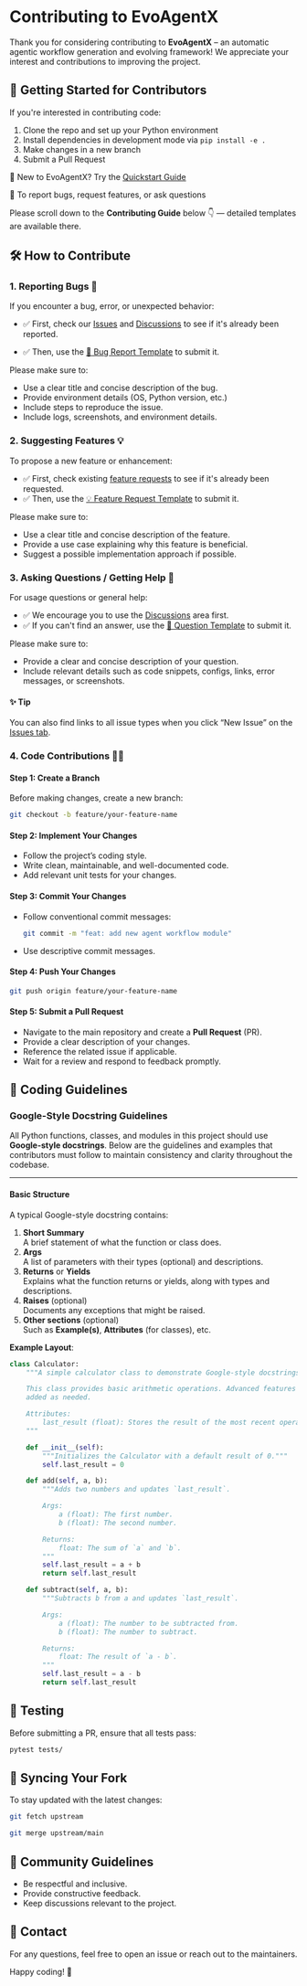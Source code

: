 # Contributing to EvoAgentX

Thank you for considering contributing to **EvoAgentX** – an automatic agentic workflow generation and evolving framework! We appreciate your interest and contributions to improving the project.

## 🚀 Getting Started for Contributors

If you're interested in contributing code:

1. Clone the repo and set up your Python environment
2. Install dependencies in development mode via `pip install -e .`
3. Make changes in a new branch
4. Submit a Pull Request

📌 New to EvoAgentX? Try the [Quickstart Guide](./docs/quickstart.md)

🔧 To report bugs, request features, or ask questions

Please scroll down to the **Contributing Guide** below 👇 — detailed templates are available there.

## 🛠 How to Contribute

### **1. Reporting Bugs** 🐞

If you encounter a bug, error, or unexpected behavior:
- ✅ First, check our [Issues](https://github.com/EvoAgentX/EvoAgentX/issues) and [Discussions](https://github.com/EvoAgentX/EvoAgentX/discussions) to see if it's already been reported. 

- ✅ Then, use the [🐞 Bug Report Template](https://github.com/EvoAgentX/EvoAgentX/issues/new?template=bug_report.yml) to submit it.

Please make sure to:
- Use a clear title and concise description of the bug.
- Provide environment details (OS, Python version, etc.)
- Include steps to reproduce the issue.
- Include logs, screenshots, and environment details.


### **2. Suggesting Features** 💡
To propose a new feature or enhancement:
- ✅ First, check existing [feature requests](https://github.com/EvoAgentX/EvoAgentX/issues?q=label%3Aenhancement) to see if it's already been requested. 
- ✅ Then, use the [💡 Feature Request Template](https://github.com/EvoAgentX/EvoAgentX/issues/new?template=feature_request.yml) to submit it.  

Please make sure to:
- Use a clear title and concise description of the feature.
- Provide a use case explaining why this feature is beneficial.
- Suggest a possible implementation approach if possible.

### **3. Asking Questions / Getting Help** 🤔 
For usage questions or general help:
- ✅ We encourage you to use the [Discussions](https://github.com/EvoAgentX/EvoAgentX/discussions) area first.
- ✅ If you can't find an answer, use the [🤔 Question Template](https://github.com/EvoAgentX/EvoAgentX/issues/new?template=question.yml) to submit it.

Please make sure to:
- Provide a clear and concise description of your question.
- Include relevant details such as code snippets, configs, links, error messages, or screenshots.

#### ✨ Tip
You can also find links to all issue types when you click “New Issue” on the [Issues tab](https://github.com/EvoAgentX/EvoAgentX/issues).

### **4. Code Contributions** 👨‍💻
#### **Step 1: Create a Branch**
Before making changes, create a new branch:
```bash
git checkout -b feature/your-feature-name
```

#### **Step 2: Implement Your Changes**
- Follow the project’s coding style.
- Write clean, maintainable, and well-documented code.
- Add relevant unit tests for your changes.

#### **Step 3: Commit Your Changes**
- Follow conventional commit messages:
  ```bash
  git commit -m "feat: add new agent workflow module"
  ```
- Use descriptive commit messages.

#### **Step 4: Push Your Changes**
```bash
git push origin feature/your-feature-name
```

#### **Step 5: Submit a Pull Request**
- Navigate to the main repository and create a **Pull Request** (PR).
- Provide a clear description of your changes.
- Reference the related issue if applicable.
- Wait for a review and respond to feedback promptly.

## 📏 Coding Guidelines

### Google-Style Docstring Guidelines

All Python functions, classes, and modules in this project should use **Google-style docstrings**. Below are the guidelines and examples that contributors must follow to maintain consistency and clarity throughout the codebase.

---


#### Basic Structure

A typical Google-style docstring contains:

1. **Short Summary**  
   A brief statement of what the function or class does.
2. **Args**  
   A list of parameters with their types (optional) and descriptions.
3. **Returns** or **Yields**  
   Explains what the function returns or yields, along with types and descriptions.
4. **Raises** (optional)  
   Documents any exceptions that might be raised.
5. **Other sections** (optional)  
   Such as **Example(s)**, **Attributes** (for classes), etc.

**Example Layout**:

```python
class Calculator:
    """A simple calculator class to demonstrate Google-style docstrings.

    This class provides basic arithmetic operations. Advanced features can be
    added as needed.

    Attributes:
        last_result (float): Stores the result of the most recent operation.
    """

    def __init__(self):
        """Initializes the Calculator with a default result of 0."""
        self.last_result = 0

    def add(self, a, b):
        """Adds two numbers and updates `last_result`.

        Args:
            a (float): The first number.
            b (float): The second number.

        Returns:
            float: The sum of `a` and `b`.
        """
        self.last_result = a + b
        return self.last_result

    def subtract(self, a, b):
        """Subtracts b from a and updates `last_result`.

        Args:
            a (float): The number to be subtracted from.
            b (float): The number to subtract.

        Returns:
            float: The result of `a - b`.
        """
        self.last_result = a - b
        return self.last_result
```

## 🧪 Testing
Before submitting a PR, ensure that all tests pass:
```bash
pytest tests/
```

## 🔄 Syncing Your Fork
To stay updated with the latest changes:
```bash
git fetch upstream
```
```bash
git merge upstream/main
```

## 🤝 Community Guidelines
- Be respectful and inclusive.
- Provide constructive feedback.
- Keep discussions relevant to the project.

## 📩 Contact
For any questions, feel free to open an issue or reach out to the maintainers.

Happy coding! 🚀
